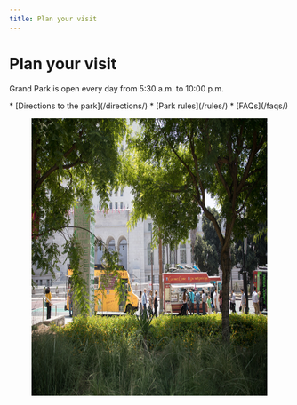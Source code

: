 ```yaml
---
title: Plan your visit
---
```


Plan your visit
=================

Grand Park is open every day from 5:30 a.m. to 10:00 p.m.

<nav markdown="1">
*   [Directions to the park](/directions/)
*   [Park rules](/rules/)
*   [FAQs](/faqs/)
</nav>

<figure>
  <img src="/uploads/food-trucks-3.jpg" alt="Food Truck" height="500" />
</figure>



<!--
*   [Map of the Park](#map)
*   [Plants & Gardens](#plants)
*   [What’s Nearby](#nearby)
*   [History](#history)
-->

<!--
Map of the Park <a id="map"></a>
---------------

<figure>
  <a href="/uploads/map.jpg"><img src="/uploads/map.jpg" height="500" alt="Map of Grand Park" /></a>
</figure>


Plants & Gardens <a id="plants"></a>
----------------

What’s Nearby
-------------

History
-------
-->





